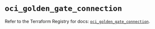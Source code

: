 # `oci_golden_gate_connection`

Refer to the Terraform Registry for docs: [`oci_golden_gate_connection`](https://registry.terraform.io/providers/oracle/oci/6.18.0/docs/resources/golden_gate_connection).
